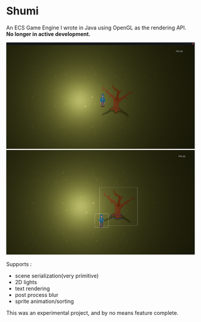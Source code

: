 
# Shumi
An ECS Game Engine I wrote in Java using OpenGL as the rendering API.
**No longer in active development.**

![demo image 1](./demo/1.png)
![demo image 2](./demo/2.png)

Supports :

 - scene serialization(very primitive)
 - 2D lights
 -  text rendering
 - post process blur
 - sprite animation/sorting
 

This was an experimental project, and by no means feature complete.
